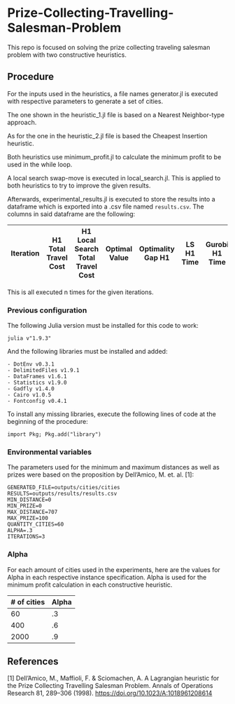 # Prize-Collecting-Travelling-Salesman-Problem
 
This repo is focused on solving the prize collecting traveling salesman problem with two constructive heuristics.

## Procedure

For the inputs used in the heuristics, a file names generator.jl is executed with respective parameters to generate a set of cities.

The one shown in the heuristic_1.jl file is based on a Nearest Neighbor-type approach.

As for the one in the heuristic_2.jl file is based the Cheapest Insertion heuristic.

Both heuristics use minimum_profit.jl to calculate the minimum profit to be used in the while loop.

A local search swap-move is executed in local_search.jl. This is applied to both heuristics to try to improve the given results.

Afterwards, experimental_results.jl is executed to store the results into a dataframe which is exported into a .csv file named `results.csv`. The columns in said dataframe are the following:

| Iteration | H1 Total Travel Cost | H1 Local Search Total Travel Cost | Optimal Value | Optimality Gap H1 | LS H1 Time | Gurobi H1 Time | Improved? H1 | H2 Total Travel Cost | H2 Local Search Total Travel Cost | Optimality Gap H2 | LS H2 Time | Improved? H2 |
| ------------- | ------------- | ------------- | ------------- | ------------- | ------------- | ------------- | ------------- | ------------- | ------------- | ------------- | ------------- | ------------- |

This is all executed n times for the given iterations.

### Previous configuration

The following Julia version must be installed for this code to work:

```
julia v"1.9.3"
```

And the following libraries must be installed and added:

```
- DotEnv v0.3.1
- DelimitedFiles v1.9.1
- DataFrames v1.6.1
- Statistics v1.9.0
- Gadfly v1.4.0
- Cairo v1.0.5
- Fontconfig v0.4.1
```

To install any missing libraries, execute the following lines of code at the beginning of the procedure:
```
import Pkg; Pkg.add("library")
```

### Environmental variables

The parameters used for the minimum and maximum distances as well as prizes were based on the proposition by Dell’Amico, M. et. al. [1]:

``` textplain
GENERATED_FILE=outputs/cities/cities
RESULTS=outputs/results/results.csv
MIN_DISTANCE=0
MIN_PRIZE=0
MAX_DISTANCE=707
MAX_PRIZE=100
QUANTITY_CITIES=60
ALPHA=.3
ITERATIONS=3
```

### Alpha

For each amount of cities used in the experiments, here are the values for Alpha in each respective instance specification.
Alpha is used for the minimum profit calculation in each constructive heuristic.

| # of cities  | Alpha |
| ------------- | ------------- |
| 60  | .3  |
| 400  | .6  |
| 2000  | .9  |

## References

[1] Dell’Amico, M., Maffioli, F. & Sciomachen, A. A Lagrangian heuristic for the
Prize Collecting Travelling Salesman Problem. Annals of Operations Research
81, 289–306 (1998). https://doi.org/10.1023/A:1018961208614
